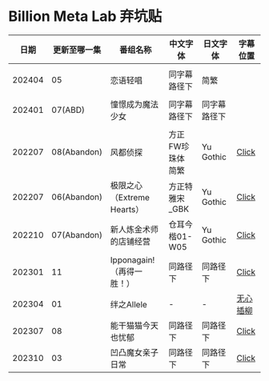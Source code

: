 # Billion Meta Lab 弃坑贴

日期 | 更新至哪一集 | 番组名称 | 中文字体 | 日文字体|字幕位置
---    | -------- | --- | --- | --- |---
||||
202404 | 05 | 恋语轻唱 | 同字幕路径下 | 简繁
||||
202401 | 07(ABD) | 憧憬成为魔法少女 | 同字幕路径下 | 同字幕路径下
||||
202207 | 08(Abandon)| 风都侦探 | 方正FW珍珠体 简繁 | Yu Gothic| [Click](https://github.com/microseventh/BillionMetaLab_AssSubs/tree/main/202207/Fuuto%20Tantei%EF%BC%88%E9%A3%8E%E9%83%BD%E4%BE%A6%E6%8E%A2%EF%BC%89)
202207 | 06(Abandon) | 极限之心（Extreme Hearts） | 方正特雅宋_GBK | Yu Gothic|[Click](https://github.com/microseventh/BillionMetaLab_AssSubs/tree/main/202207/Extreme%20Hearts)
202210 | 07(Abandon) | 新人炼金术师的店铺经营| 仓耳今楷01-W05 | Yu Gothic|[Click](https://github.com/microseventh/BillionMetaLab_AssSubs/tree/main/202210/Shinmai%20Renkinjutsushi%20no%20Tenpo%20Keiei)
202301 | 11 | Ipponagain!（再得一胜！）| 同路径下 | 同路径下| [Click](https://github.com/microseventh/BillionMetaLab_AssSubs/tree/main/202301/Ippon%20again!) | -
202304 | 01 | 绊之Allele | - | - | [无心插柳](https://github.com/microseventh/BillionMetaLab_AssSubs/tree/main/202304/%E7%BB%8A%E4%B9%8BAllele)
202307 | 08 | 能干猫猫今天也忧郁 | 同路径下 | 同路径下 | [Click](https://github.com/microseventh/BillionMetaLab_AssSubs/tree/main/202307)
202310 | 03 | 凹凸魔女亲子日常 | 同路径下 | 同路径下 | [Click](https://github.com/microseventh/BillionMetaLab_AssSubs/tree/main/202310/%E5%87%B9%E5%87%B8%E9%AD%94%E5%A5%B3%E4%BA%B2%E5%AD%90%E6%97%A5%E5%B8%B8)
